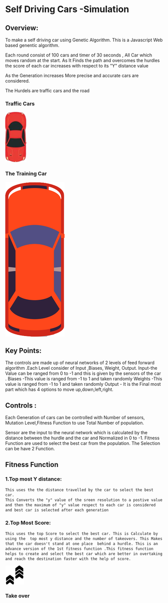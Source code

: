 #                                    Self Driving Cars -Simulation
##  Overview:
To make a self driving car using Genetic Algorithm.
This is a Javascript Web based genentic algorithm. 

Each round consist of 100 cars and timer of 30 seconds , All Car which moves random at the start. As It Finds the path and overcomes the hurdles the score of each car increases with respect to its "Y" distance value 

As the Generation increases More precise and accurate cars are considered.

The Hurdels are traffic cars and the road

### Traffic Cars
![](res/TrafficCar.png)
### The Training Car 
![](res/TrainCar.png)

## Key Points:
The controls are made up of neural networks of 2 levels of feed forward algorithm .Each Level consider of Input ,Biases, Weight, Output.
Input-the Value can be ranged from 0 to -1 and this is given by the sensors of the car .
Biases -This value is ranged from  -1 to 1 and taken randomly
Weights -This value is ranged from  -1 to 1 and taken randomly
Output - It is the Final most part which has 4 options to move up,down,left,right. 


## Controls :
Each Generation of cars can be controlled with  Number of sensors, Mutation Level,Fitness Function to use Total Number of population.

Sensor are the input to the neural network which is calculated by the distance between the hurdle and the car and Normalized  in 0 to -1.
Fitness Function are used to select the best car from the population. The Selection can be have 2 Function.

## Fitness Function
###      1.Top most Y distance:
    This uses the the distance travelled by the car to select the best car.
    This Converts the "y" value of the sreen resolution to a postive value and then the maximum of "y" value respect to each car is considered and best car is selected after each generation


###      2.Top Most Score:
    This uses the top Score to select the best car. This is Calculate by using the  top most y distance and the number of takeovers. This Makes that the car doesn't stand at one place  behind a hurdle. This is an advance version of the 1st fitness function .This fitness function helps to create and select the best car which are better in overtaking and reach the destination faster with the help of score.

![](res/Pointer.png)
### Take over
